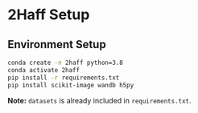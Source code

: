 # 2Haff Setup

## Environment Setup

```bash
conda create -n 2haff python=3.8
conda activate 2haff
pip install -r requirements.txt
pip install scikit-image wandb h5py
```

**Note:** `datasets` is already included in `requirements.txt`.
